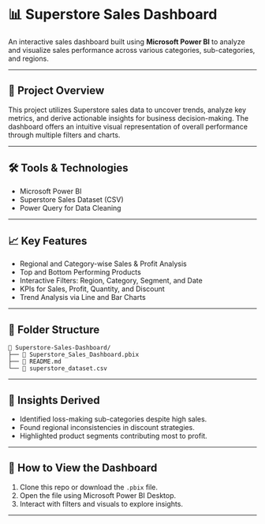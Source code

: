 # 📊 Superstore Sales Dashboard

An interactive sales dashboard built using **Microsoft Power BI** to analyze and visualize sales performance across various categories, sub-categories, and regions.

---

## 📌 Project Overview

This project utilizes Superstore sales data to uncover trends, analyze key metrics, and derive actionable insights for business decision-making. The dashboard offers an intuitive visual representation of overall performance through multiple filters and charts.

---

## 🛠 Tools & Technologies

- Microsoft Power BI  
- Superstore Sales Dataset (CSV)  
- Power Query for Data Cleaning  

---

## 📈 Key Features

- Regional and Category-wise Sales & Profit Analysis  
- Top and Bottom Performing Products  
- Interactive Filters: Region, Category, Segment, and Date  
- KPIs for Sales, Profit, Quantity, and Discount  
- Trend Analysis via Line and Bar Charts  

---

## 📂 Folder Structure

```
📁 Superstore-Sales-Dashboard/
├── 📄 Superstore_Sales_Dashboard.pbix
├── 📄 README.md
└── 📄 superstore_dataset.csv
```

---

## 🧠 Insights Derived

- Identified loss-making sub-categories despite high sales.  
- Found regional inconsistencies in discount strategies.  
- Highlighted product segments contributing most to profit.  

---

## 🚀 How to View the Dashboard

1. Clone this repo or download the `.pbix` file.  
2. Open the file using Microsoft Power BI Desktop.  
3. Interact with filters and visuals to explore insights.  

---


